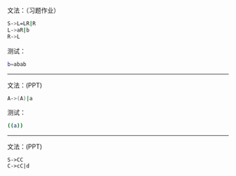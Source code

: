 文法：（习题作业）
```bash
S->L=LR|R
L->aR|b
R->L
```
测试：
```bash
b=abab
```
***

文法：(PPT)
```bash
A->(A)|a
```
测试：
```bash
((a))
```
***
文法：(PPT)
```
S->CC
C->cC|d
```
